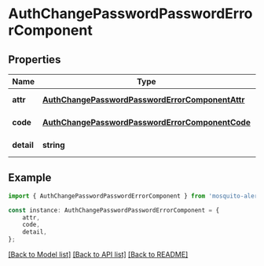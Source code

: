 # AuthChangePasswordPasswordErrorComponent


## Properties

Name | Type | Description | Notes
------------ | ------------- | ------------- | -------------
**attr** | [**AuthChangePasswordPasswordErrorComponentAttr**](AuthChangePasswordPasswordErrorComponentAttr.md) |  | [default to undefined]
**code** | [**AuthChangePasswordPasswordErrorComponentCode**](AuthChangePasswordPasswordErrorComponentCode.md) |  | [default to undefined]
**detail** | **string** |  | [default to undefined]

## Example

```typescript
import { AuthChangePasswordPasswordErrorComponent } from 'mosquito-alert';

const instance: AuthChangePasswordPasswordErrorComponent = {
    attr,
    code,
    detail,
};
```

[[Back to Model list]](../README.md#documentation-for-models) [[Back to API list]](../README.md#documentation-for-api-endpoints) [[Back to README]](../README.md)
